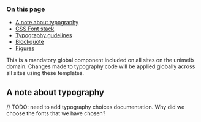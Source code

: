 ### On this page

* [A note about typography](#note)
* [CSS Font stack](#fontstack)
* [Typography gudelines](#typography)
* [Blockquote](#blockquote)
* [Figures](#figures)

<div class="alert">This is a mandatory global component included on all sites on the unimelb domain. Changes made to typography code will be applied globally across all sites using these templates.</div>

<h2 id="note">A note about typography</h2>

// TODO: need to add typography choices documentation. Why did we choose the fonts that we have chosen?
